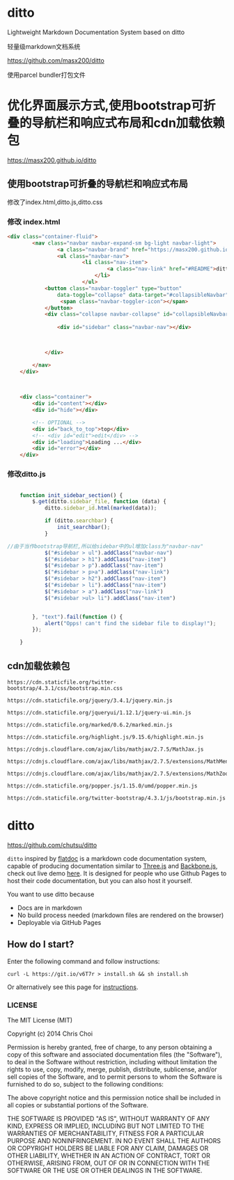 # ditto
Lightweight Markdown Documentation System based on ditto

轻量级markdown文档系统

https://github.com/masx200/ditto

使用parcel bundler打包文件
# 优化界面展示方式,使用bootstrap可折叠的导航栏和响应式布局和cdn加载依赖包

https://masx200.github.io/ditto

## 使用bootstrap可折叠的导航栏和响应式布局
修改了index.html,ditto.js,ditto.css

### 修改 index.html

```html
<div class="container-fluid">
        <nav class="navbar navbar-expand-sm bg-light navbar-light">
                <a class="navbar-brand" href="https://masx200.github.io/index.html">masx200的github主页 </a>
                <ul class="navbar-nav">
                        <li class="nav-item"> 
                                <a class="nav-link" href="#README">ditto</a>
                            </li>
                        </ul> 
            <button class="navbar-toggler" type="button"
                data-toggle="collapse" data-target="#collapsibleNavbar">
                 <span class="navbar-toggler-icon"></span>
            </button>
            <div class="collapse navbar-collapse" id="collapsibleNavbar">
               
                <div id="sidebar" class="navbar-nav"></div>
               


            </div>

        </nav>
    </div>

    
    
    <div class="container">
        <div id="content"></div>
        <div id="hide"></div>

        <!-- OPTIONAL -->
        <div id="back_to_top">top</div>
        <!-- <div id="edit">edit</div> -->
        <div id="loading">Loading ...</div>
        <div id="error"></div>
    </div>
```

### 修改ditto.js

```javascript

    function init_sidebar_section() {
        $.get(ditto.sidebar_file, function (data) {
            ditto.sidebar_id.html(marked(data));

            if (ditto.searchbar) {
                init_searchbar();
            }

//由于当作bootstrap导航栏,所以给sidebar中的ul增加class为"navbar-nav"
            $("#sidebar > ul").addClass("navbar-nav")
            $("#sidebar > h1").addClass("nav-item")
            $("#sidebar > p").addClass("nav-item")
            $("#sidebar > p>a").addClass("nav-link")
            $("#sidebar > h2").addClass("nav-item")
            $("#sidebar > li").addClass("nav-item")
            $("#sidebar > a").addClass("nav-link")
            $("#sidebar >ul> li").addClass("nav-item")


        }, "text").fail(function () {
            alert("Opps! can't find the sidebar file to display!");
        });

    }
```



## cdn加载依赖包
```
https://cdn.staticfile.org/twitter-bootstrap/4.3.1/css/bootstrap.min.css

https://cdn.staticfile.org/jquery/3.4.1/jquery.min.js

https://cdn.staticfile.org/jqueryui/1.12.1/jquery-ui.min.js

https://cdn.staticfile.org/marked/0.6.2/marked.min.js

https://cdn.staticfile.org/highlight.js/9.15.6/highlight.min.js

https://cdnjs.cloudflare.com/ajax/libs/mathjax/2.7.5/MathJax.js

https://cdnjs.cloudflare.com/ajax/libs/mathjax/2.7.5/extensions/MathMenu.js

https://cdnjs.cloudflare.com/ajax/libs/mathjax/2.7.5/extensions/MathZoom.js

https://cdn.staticfile.org/popper.js/1.15.0/umd/popper.min.js

https://cdn.staticfile.org/twitter-bootstrap/4.3.1/js/bootstrap.min.js
```
# ditto

https://github.com/chutsu/ditto

`ditto` inspired by [flatdoc](http://ricostacruz.com/flatdoc/) is a markdown code
documentation system, capable of producing documentation similar to
[Three.js][2] and [Backbone.js][3], check out live demo [here][1]. It is
designed for people who use Github Pages to host their code documentation, but
you can also host it yourself.

You want to use ditto because
- Docs are in markdown
- No build process needed (markdown files are rendered on the browser)
- Deployable via GitHub Pages



## How do I start?
Enter the following command and follow instructions:


    curl -L https://git.io/v6T7r > install.sh && sh install.sh


Or alternatively see this page for [instructions][4].



### LICENSE

The MIT License (MIT)

Copyright (c) 2014 Chris Choi

Permission is hereby granted, free of charge, to any person obtaining a copy
of this software and associated documentation files (the "Software"), to deal
in the Software without restriction, including without limitation the rights
to use, copy, modify, merge, publish, distribute, sublicense, and/or sell
copies of the Software, and to permit persons to whom the Software is
furnished to do so, subject to the following conditions:

The above copyright notice and this permission notice shall be included in
all copies or substantial portions of the Software.

THE SOFTWARE IS PROVIDED "AS IS", WITHOUT WARRANTY OF ANY KIND, EXPRESS OR
IMPLIED, INCLUDING BUT NOT LIMITED TO THE WARRANTIES OF MERCHANTABILITY,
FITNESS FOR A PARTICULAR PURPOSE AND NONINFRINGEMENT. IN NO EVENT SHALL THE
AUTHORS OR COPYRIGHT HOLDERS BE LIABLE FOR ANY CLAIM, DAMAGES OR OTHER
LIABILITY, WHETHER IN AN ACTION OF CONTRACT, TORT OR OTHERWISE, ARISING FROM,
OUT OF OR IN CONNECTION WITH THE SOFTWARE OR THE USE OR OTHER DEALINGS IN
THE SOFTWARE.



[1]: http://chutsu.github.io/ditto
[2]: http://threejs.org/docs/
[3]: http://backbonejs.org/
[4]: http://chutsu.github.io/ditto/#docs/how_do_i_use_ditto
